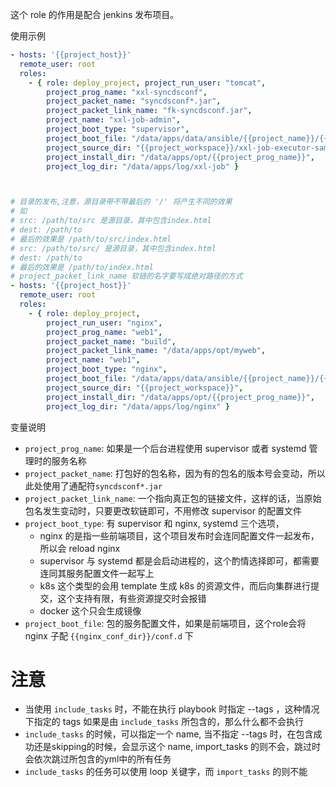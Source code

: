 
这个 role 的作用是配合 jenkins 发布项目。

使用示例
```yaml
- hosts: '{{project_host}}'
  remote_user: root
  roles:
    - { role: deploy_project, project_run_user: "tomcat",
        project_prog_name: "xxl-syncdsconf",
        project_packet_name: "syncdsconf*.jar", 
        project_packet_link_name: "fk-syncdsconf.jar",
        project_name: "xxl-job-admin", 
        project_boot_type: "supervisor",
        project_boot_file: "/data/apps/data/ansible/{{project_name}}/{{project_prog_name}}.ini",
        project_source_dir: "{{project_workspace}}/xxl-job-executor-samples/syncdsconf/target",
        project_install_dir: "/data/apps/opt/{{project_prog_name}}",
        project_log_dir: "/data/apps/log/xxl-job" }



# 目录的发布,注意，源目录带不带最后的 '/' 将产生不同的效果
# 如 
# src: /path/to/src 是源目录，其中包含index.html
# dest: /path/to
# 最后的效果是 /path/to/src/index.html
# src: /path/to/src/ 是源目录，其中包含index.html
# dest: /path/to
# 最后的效果是 /path/to/index.html
# project_packet_link_name 软链的名字要写成绝对路径的方式
- hosts: '{{project_host}}'
  remote_user: root
  roles:
    - { role: deploy_project,
        project_run_user: "nginx",
        project_prog_name: "web1",
        project_packet_name: "build", 
        project_packet_link_name: "/data/apps/opt/myweb",
        project_name: "web1", 
        project_boot_type: "nginx",
        project_boot_file: "/data/apps/data/ansible/{{project_name}}/{{project_prog_name}}.conf",
        project_source_dir: "{{project_workspace}}",
        project_install_dir: "/data/apps/opt/{{project_prog_name}}",
        project_log_dir: "/data/apps/log/nginx" }
```

变量说明
* `project_prog_name`: 如果是一个后台进程使用 supervisor 或者 systemd 管理时的服务名称
* `project_packet_name`: 打包好的包名称，因为有的包名的版本号会变动，所以此处使用了通配符`syncdsconf*.jar`
* `project_packet_link_name`: 一个指向真正包的链接文件，这样的话，当原始包名发生变动时，只要更改软链即可，不用修改 supervisor 的配置文件
* `project_boot_type`: 有 supervisor 和 nginx, systemd 三个选项，
    * nginx 的是指一些前端项目，这个项目发布时会连同配置文件一起发布，所以会 reload nginx
    * supervisor 与 systemd 都是会启动进程的，这个酌情选择即可，都需要连同其服务配置文件一起写上
    * k8s 这个类型的会用 template 生成 k8s 的资源文件，而后向集群进行提交，这个支持有限，有些资源提交时会报错
    * docker 这个只会生成镜像
* `project_boot_file`: 包的服务配置文件，如果是前端项目，这个role会将 nginx 子配 `{{nginx_conf_dir}}/conf.d` 下


# 注意
* 当使用 `include_tasks` 时，不能在执行 playbook 时指定 --tags ，这种情况下指定的 tags 如果是由 `include_tasks` 所包含的，那么什么都不会执行
* `include_tasks` 的时候，可以指定一个 name, 当不指定 --tags 时，在包含成功还是skipping的时候，会显示这个 name, import_tasks 的则不会，跳过时会依次跳过所包含的yml中的所有任务
* `include_tasks` 的任务可以使用 loop 关键字，而 `import_tasks` 的则不能
